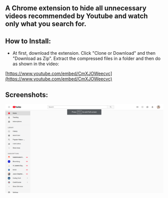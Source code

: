 ## A Chrome extension to hide all unnecessary videos recommended by Youtube and watch only what you search for. 

## How to Install: 
* At first, download the extension. Click "Clone or Download" and then "Download as Zip". Extract the compressed files in a folder and then do as shown in the video: 

[https://www.youtube.com/embed/CmXJOWeecvc](https://www.youtube.com/embed/CmXJOWeecvc)

## Screenshots: 

![First Screenshot](img/sc-one.png)